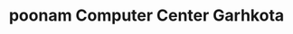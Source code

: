---
title: "poonam Computer Center Garhkota"
url: /garhakota/poonam-computer-center-garhkota/
shop: computer
---